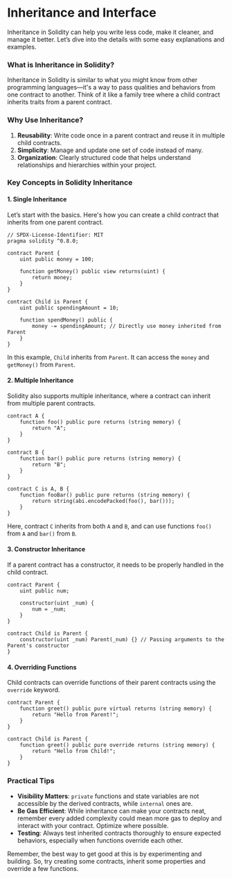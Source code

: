 # Inheritance and Interface

Inheritance in Solidity can help you write less code, make it cleaner, and manage it better. Let’s dive into the details with some easy explanations and examples.

### What is Inheritance in Solidity?

Inheritance in Solidity is similar to what you might know from other programming languages—it's a way to pass qualities and behaviors from one contract to another. Think of it like a family tree where a child contract inherits traits from a parent contract.

### Why Use Inheritance?

1. **Reusability**: Write code once in a parent contract and reuse it in multiple child contracts.
2. **Simplicity**: Manage and update one set of code instead of many.
3. **Organization**: Clearly structured code that helps understand relationships and hierarchies within your project.

### Key Concepts in Solidity Inheritance

#### 1. Single Inheritance

Let’s start with the basics. Here's how you can create a child contract that inherits from one parent contract.

```solidity
// SPDX-License-Identifier: MIT
pragma solidity ^0.8.0;

contract Parent {
    uint public money = 100;

    function getMoney() public view returns(uint) {
        return money;
    }
}

contract Child is Parent {
    uint public spendingAmount = 10;

    function spendMoney() public {
        money -= spendingAmount; // Directly use money inherited from Parent
    }
}
```

In this example, `Child` inherits from `Parent`. It can access the `money` and `getMoney()` from `Parent`.

#### 2. Multiple Inheritance

Solidity also supports multiple inheritance, where a contract can inherit from multiple parent contracts.

```solidity
contract A {
    function foo() public pure returns (string memory) {
        return "A";
    }
}

contract B {
    function bar() public pure returns (string memory) {
        return "B";
    }
}

contract C is A, B {
    function fooBar() public pure returns (string memory) {
        return string(abi.encodePacked(foo(), bar()));
    }
}
```

Here, contract `C` inherits from both `A` and `B`, and can use functions `foo()` from `A` and `bar()` from `B`.

#### 3. Constructor Inheritance

If a parent contract has a constructor, it needs to be properly handled in the child contract.

```solidity
contract Parent {
    uint public num;

    constructor(uint _num) {
        num = _num;
    }
}

contract Child is Parent {
    constructor(uint _num) Parent(_num) {} // Passing arguments to the Parent's constructor
}
```

#### 4. Overriding Functions

Child contracts can override functions of their parent contracts using the `override` keyword.

```solidity
contract Parent {
    function greet() public pure virtual returns (string memory) {
        return "Hello from Parent!";
    }
}

contract Child is Parent {
    function greet() public pure override returns (string memory) {
        return "Hello from Child!";
    }
}
```

### Practical Tips

- **Visibility Matters**: `private` functions and state variables are not accessible by the derived contracts, while `internal` ones are.
- **Be Gas Efficient**: While inheritance can make your contracts neat, remember every added complexity could mean more gas to deploy and interact with your contract. Optimize where possible.
- **Testing**: Always test inherited contracts thoroughly to ensure expected behaviors, especially when functions override each other.

Remember, the best way to get good at this is by experimenting and building. So, try creating some contracts, inherit some properties and override a few functions.
